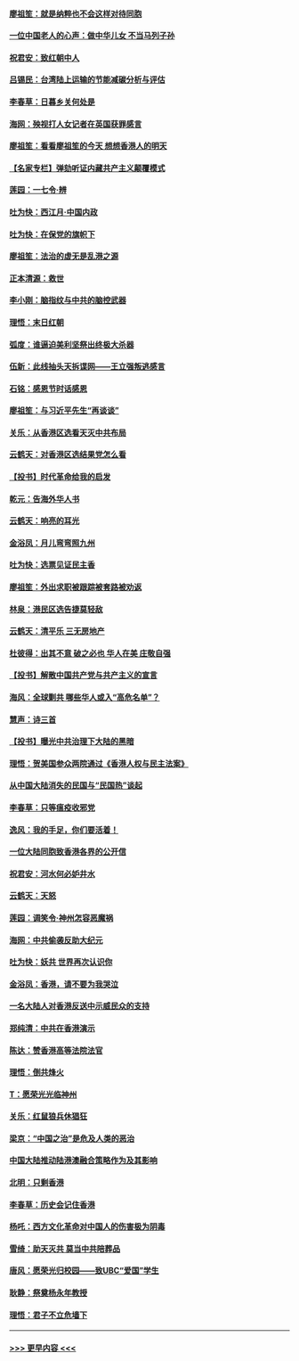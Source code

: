 #### [廖祖笙：就是纳粹也不会这样对待同胞](../pages/nsc993/n11697658.md?t=12041022) 
#### [一位中国老人的心声：做中华儿女 不当马列子孙](../pages/nsc993/n11697525.md?t=12041022) 
#### [祝君安：致红朝中人](../pages/nsc993/n11697518.md?t=12041022) 
#### [吕锡民：台湾陆上运输的节能减碳分析与评估](../pages/nsc993/n11694983.md?t=12041022) 
#### [李春草：日暮乡关何处是](../pages/nsc993/n11694805.md?t=12041022) 
#### [海网：殃视打人女记者在英国获罪感言](../pages/nsc993/n11693832.md?t=12041022) 
#### [廖祖笙：看看廖祖笙的今天 想想香港人的明天](../pages/nsc993/n11693707.md?t=12041022) 
#### [【名家专栏】弹劾听证内藏共产主义颠覆模式](../pages/nsc993/n11693563.md?t=12041022) 
#### [莲园：一七令‧辨](../pages/nsc993/n11692558.md?t=12041022) 
#### [吐为快：西江月·中国内政](../pages/nsc993/n11692071.md?t=12041022) 
#### [吐为快：在保党的旗帜下](../pages/nsc993/n11691188.md?t=12041022) 
#### [廖祖笙：法治的虚无是乱港之源](../pages/nsc993/n11690605.md?t=12041022) 
#### [正本清源：救世](../pages/nsc993/n11689134.md?t=12041022) 
#### [李小刚：脑指纹与中共的脑控武器](../pages/nsc993/n11688900.md?t=12041022) 
#### [理悟：末日红朝](../pages/nsc993/n11688829.md?t=12041022) 
#### [弧度：谁逼迫美利坚祭出终极大杀器](../pages/nsc993/n11688735.md?t=12041022) 
#### [伍新：此线抽头天拆谍网——王立强叛逃感言](../pages/nsc993/n11687981.md?t=12041022) 
#### [石铭：感恩节时话感恩](../pages/nsc993/n11687568.md?t=12041022) 
#### [廖祖笙：与习近平先生“再谈谈”](../pages/nsc993/n11687005.md?t=12041022) 
#### [关乐：从香港区选看天灭中共布局](../pages/nsc993/n11686647.md?t=12041022) 
#### [云鹤天：对香港区选结果党怎么看](../pages/nsc993/n11686216.md?t=12041022) 
#### [【投书】时代革命给我的启发](../pages/nsc993/n11684287.md?t=12041022) 
#### [乾元：告海外华人书](../pages/nsc993/n11684044.md?t=12041022) 
#### [云鹤天：响亮的耳光](../pages/nsc993/n11684254.md?t=12041022) 
#### [金浴凤：月儿弯弯照九州](../pages/nsc993/n11684231.md?t=12041022) 
#### [吐为快：选票见证民主香](../pages/nsc993/n11684206.md?t=12041022) 
#### [廖祖笙：外出求职被跟踪被套路被劝返](../pages/nsc993/n11683874.md?t=12041022) 
#### [林泉：港民区选告捷莫轻敌](../pages/nsc993/n11683930.md?t=12041022) 
#### [云鹤天：清平乐 三无房地产](../pages/nsc993/n11681521.md?t=12041022) 
#### [杜彼得：出其不意 破之必也 华人在美 庄敬自强](../pages/nsc993/n11679554.md?t=12041022) 
#### [【投书】解散中国共产党与共产主义的宣言](../pages/nsc993/n11679177.md?t=12041022) 
#### [海风：全球剿共 哪些华人或入“高危名单”？](../pages/nsc993/n11678617.md?t=12041022) 
#### [慧声：诗三首](../pages/nsc993/n11678848.md?t=12041022) 
#### [【投书】曝光中共治理下大陆的黑暗](../pages/nsc993/n11678674.md?t=12041022) 
#### [理悟：贺美国参众两院通过《香港人权与民主法案》](../pages/nsc993/n11678104.md?t=12041022) 
#### [从中国大陆消失的民国与“民国热”谈起](../pages/nsc993/n11678075.md?t=12041022) 
#### [李春草：只等瘟疫收邪党](../pages/nsc993/n11677308.md?t=12041022) 
#### [逸风：我的手足，你们要活着！](../pages/nsc993/n11676352.md?t=12041022) 
#### [一位大陆同胞致香港各界的公开信](../pages/nsc993/n11675761.md?t=12041022) 
#### [祝君安：河水何必妒井水](../pages/nsc993/n11675746.md?t=12041022) 
#### [云鹤天：天怒](../pages/nsc993/n11675718.md?t=12041022) 
#### [莲园：调笑令‧神州怎容恶魔祸](../pages/nsc993/n11675648.md?t=12041022) 
#### [海网：中共偷袭反助大纪元](../pages/nsc993/n11673515.md?t=12041022) 
#### [吐为快：妖共 世界再次认识你](../pages/nsc993/n11673506.md?t=12041022) 
#### [金浴凤：香港，请不要为我哭泣](../pages/nsc993/n11673248.md?t=12041022) 
#### [一名大陆人对香港反送中示威民众的支持](../pages/nsc993/n11672615.md?t=12041022) 
#### [郑纯清：中共在香港演示](../pages/nsc993/n11670539.md?t=12041022) 
#### [陈达：赞香港高等法院法官](../pages/nsc993/n11669542.md?t=12041022) 
#### [理悟：倒共烽火](../pages/nsc993/n11668844.md?t=12041022) 
#### [T：愿荣光光临神州](../pages/nsc993/n11668421.md?t=12041022) 
#### [关乐：红鼠狼兵休猖狂](../pages/nsc993/n11668378.md?t=12041022) 
#### [梁京：“中国之治”是危及人类的恶治](../pages/nsc993/n11668328.md?t=12041022) 
#### [中国大陆推动陆港澳融合策略作为及其影响](../pages/nsc993/n11668157.md?t=12041022) 
#### [北明：只剩香港](../pages/nsc993/n11668002.md?t=12041022) 
#### [李春草：历史会记住香港](../pages/nsc993/n11667927.md?t=12041022) 
#### [杨吒：西方文化革命对中国人的伤害极为阴毒](../pages/nsc993/n11664521.md?t=12041022) 
#### [雪绮：助天灭共 莫当中共陪葬品](../pages/nsc993/n11662650.md?t=12041022) 
#### [唐风：愿荣光归校园——致UBC“爱国”学生](../pages/nsc993/n11662194.md?t=12041022) 
#### [耿静：祭奠杨永年教授](../pages/nsc993/n11662514.md?t=12041022) 
#### [理悟：君子不立危墙下](../pages/nsc993/n11662172.md?t=12041022) 

----
#### [ >>> 更早内容 <<< ](../indexes/nsc993-earlier.md)
